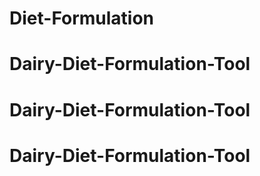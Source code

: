 # Diet-Formulation
# Dairy-Diet-Formulation-Tool
# Dairy-Diet-Formulation-Tool
# Dairy-Diet-Formulation-Tool
